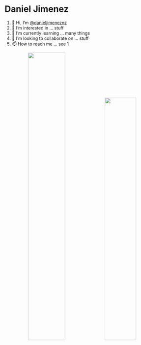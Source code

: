 # Daniel Jimenez

1. 👋 Hi, I’m [@danieljimeneznz](https://twitter.com/danieljimeneznz)
2. 👀 I’m interested in ... stuff
3. 🌱 I’m currently learning ... many things
4. 💞️ I’m looking to collaborate on ... stuff
5. 📫 How to reach me ... see 1

<p align="center">
  <img width="49%" src="https://github-readme-stats.vercel.app/api?username=danieljimeneznz&show_icons=true&count_private=true&hide_title=true&hide_border=true&theme=buefy" />
  <img width="45%" src="https://github-readme-streak-stats.herokuapp.com?user=danieljimeneznz&hide_border=true&theme=buefy" />
</p>
